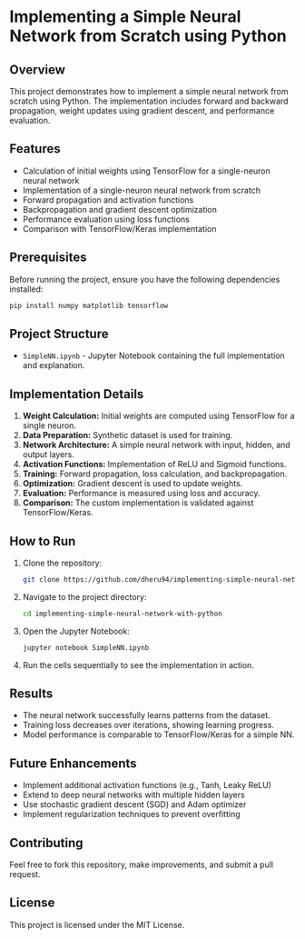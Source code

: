# Implementing a Simple Neural Network from Scratch using Python

## Overview
This project demonstrates how to implement a simple neural network from scratch using Python. The implementation includes forward and backward propagation, weight updates using gradient descent, and performance evaluation.

## Features
- Calculation of initial weights using TensorFlow for a single-neuron neural network
- Implementation of a single-neuron neural network from scratch
- Forward propagation and activation functions
- Backpropagation and gradient descent optimization
- Performance evaluation using loss functions
- Comparison with TensorFlow/Keras implementation

## Prerequisites
Before running the project, ensure you have the following dependencies installed:

```bash
pip install numpy matplotlib tensorflow
```

## Project Structure
- `SimpleNN.ipynb` - Jupyter Notebook containing the full implementation and explanation.

## Implementation Details
1. **Weight Calculation:** Initial weights are computed using TensorFlow for a single neuron.
2. **Data Preparation:** Synthetic dataset is used for training.
3. **Network Architecture:** A simple neural network with input, hidden, and output layers.
4. **Activation Functions:** Implementation of ReLU and Sigmoid functions.
5. **Training:** Forward propagation, loss calculation, and backpropagation.
6. **Optimization:** Gradient descent is used to update weights.
7. **Evaluation:** Performance is measured using loss and accuracy.
8. **Comparison:** The custom implementation is validated against TensorFlow/Keras.

## How to Run
1. Clone the repository:
   ```bash
   git clone https://github.com/dheru94/implementing-simple-neural-network-with-python.git
   ```
2. Navigate to the project directory:
   ```bash
   cd implementing-simple-neural-network-with-python
   ```
3. Open the Jupyter Notebook:
   ```bash
   jupyter notebook SimpleNN.ipynb
   ```
4. Run the cells sequentially to see the implementation in action.

## Results
- The neural network successfully learns patterns from the dataset.
- Training loss decreases over iterations, showing learning progress.
- Model performance is comparable to TensorFlow/Keras for a simple NN.

## Future Enhancements
- Implement additional activation functions (e.g., Tanh, Leaky ReLU)
- Extend to deep neural networks with multiple hidden layers
- Use stochastic gradient descent (SGD) and Adam optimizer
- Implement regularization techniques to prevent overfitting

## Contributing
Feel free to fork this repository, make improvements, and submit a pull request.

## License
This project is licensed under the MIT License.

